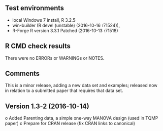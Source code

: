 ## Test environments
* local Windows 7 install, R 3.2.5
* win-builder (R devel (unstable) (2016-10-16 r71524)), 
* R-Forge R version 3.3.1 Patched (2016-10-13 r71518)

## R CMD check results
There were no ERRORs or WARNINGs or NOTES.  

## Comments
This is a minor release, adding a new data set and examples; released now in relation to a 
submitted paper that requires that data set.

## Version 1.3-2 (2016-10-14)

o Added Parenting data, a simple one-way MANOVA design (used in TQMP paper)
o Prepare for CRAN release (fix CRAN links to canonical)


